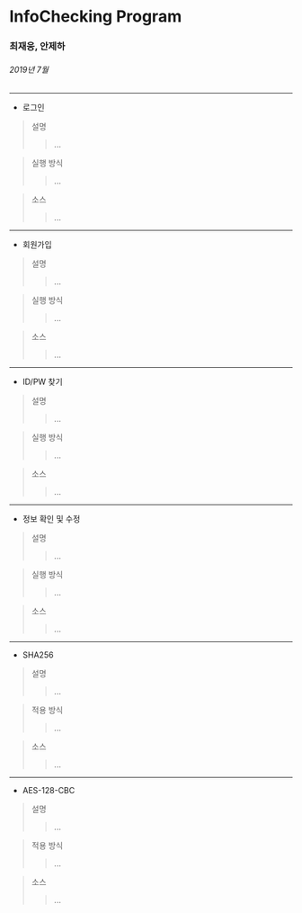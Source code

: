 # InfoChecking Program

### 최재웅, 안제하

###### 2019년 7월
___
- 로그인

> 설명
>> ...

> 실행 방식
>> ...

> 소스
>> ...

___
- 회원가입

> 설명
>> ...

> 실행 방식
>> ...

> 소스
>> ...

___
- ID/PW 찾기

> 설명
>> ... 

> 실행 방식
>> ...

> 소스 
>> ...

___
- 정보 확인 및 수정

> 설명
>> ...

> 실행 방식
>> ...

> 소스
>> ...

___
- SHA256

> 설명
>> ...

> 적용 방식
>> ...

> 소스
>> ...

___
- AES-128-CBC

> 설명
>> ...

> 적용 방식
>> ...

> 소스
>> ...
